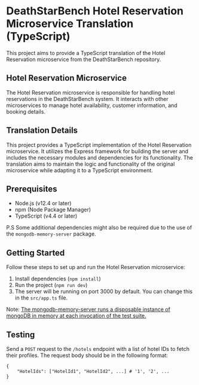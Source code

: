 # DeathStarBench Hotel Reservation Microservice Translation (TypeScript)

This project aims to provide a TypeScript translation of the Hotel Reservation microservice from the DeathStarBench repository.

## Hotel Reservation Microservice

The Hotel Reservation microservice is responsible for handling hotel reservations in the DeathStarBench system. It interacts with other microservices to manage hotel availability, customer information, and booking details.

## Translation Details

This project provides a TypeScript implementation of the Hotel Reservation microservice. It utilizes the Express framework for building the server and includes the necessary modules and dependencies for its functionality. The translation aims to maintain the logic and functionality of the original microservice while adapting it to a TypeScript environment.

## Prerequisites

- Node.js (v12.4 or later)
- npm (Node Package Manager)
- TypeScript (v4.4 or later)

P.S Some additional dependencies might also be required due to the use of the `mongodb-memory-server` package.

## Getting Started

Follow these steps to set up and run the Hotel Reservation microservice:

1. Install dependencies (`npm install`)
2. Run the project (`npm run dev`)
3. The server will be running on port 3000 by default. You can change this in the `src/app.ts` file.

Note: [The mongodb-memory-server runs a disposable instance of mongoDB in memory at each invocation of the test suite.](https://www.npmjs.com/package/mongodb-memory-server)
## Testing
Send a `POST` request to the `/hotels` endpoint with a list of hotel IDs to fetch their profiles. The request body should be in the following format:
```
{
    "HotelIds": ["HotelId1", "HotelId2", ...] # '1', '2', ...
}
````
